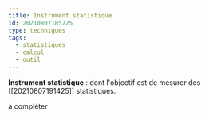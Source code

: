 ```yaml
---
title: Instrument statistique
id: 20210807185725
type: techniques 
tags:
  - statistiques
  - calcul
  - outil
---
```

            

**Instrument statistique** : dont l'objectif est de mesurer des [[20210807191425]] statistiques.

à compléter

